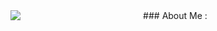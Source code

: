 <div id="header" align="center">
<img align="left" src="https://media.giphy.com/media/v1.Y2lkPTc5MGI3NjExeng0eGw5Y2w4OTFhZ3h0Zzc4enp4Yzc5c21ndnpqODIxNW54d3E4YyZlcD12MV9pbnRlcm5hbF9naWZfYnlfaWQmY3Q9Zw/3o7TKL99c114pKWM7u/giphy.gif">
  <img src="https://komarev.com/ghpvc/?username=kvasty&style=flat-square&color=blue" alt=""/>
### About Me :
</div>
